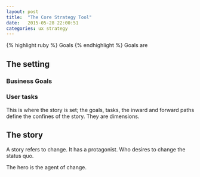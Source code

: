 ```yaml
---
layout: post
title:  "The Core Strategy Tool"
date:   2015-05-28 22:00:51
categories: ux strategy
---
```

{% highlight ruby %}
Goals
{% endhighlight %}
Goals are 

## The setting
<h3>Business Goals</h3>

<h3>User tasks</h3>

This is where the story is set; the goals, tasks, the inward and forward paths define the confines of the story. They are dimensions.  

## The story
A story refers to change. It has a protagonist. Who desires to change the status quo. 	

The hero is the agent of change. 


<!--
You’ll find this post in your `_posts` directory. Go ahead and edit it and re-build the site to see your changes. You can rebuild the site in many different ways, but the most common way is to run `jekyll serve --watch`, which launches a web server and auto-regenerates your site when a file is updated.

To add new posts, simply add a file in the `_posts` directory that follows the convention `YYYY-MM-DD-name-of-post.ext` and includes the necessary front matter. Take a look at the source for this post to get an idea about how it works.

Jekyll also offers powerful support for code snippets:

{% highlight ruby %}
def print_hi(name)
  puts "Hi, #{name}"
end
print_hi('Tom')
#=> prints 'Hi, Tom' to STDOUT.
{% endhighlight %}

Check out the [Jekyll docs][jekyll] for more info on how to get the most out of Jekyll. File all bugs/feature requests at [Jekyll’s GitHub repo][jekyll-gh]. If you have questions, you can ask them on [Jekyll’s dedicated Help repository][jekyll-help].

[jekyll]:      http://jekyllrb.com
[jekyll-gh]:   https://github.com/jekyll/jekyll
[jekyll-help]: https://github.com/jekyll/jekyll-help

-->
